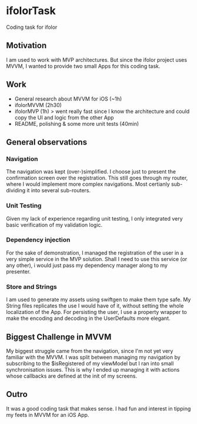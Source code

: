 # ifolorTask
Coding task for ifolor

## Motivation
I am used to work with MVP architectures. But since the ifolor project uses MVVM, I wanted to provide two small Apps for this coding task.

## Work
- General research about MVVM for iOS (~1h)
- ifolorMVVM (2h30)
- ifolorMVP (1h) > went really fast since I know the architecture and could copy the UI and logic from the other App
- README, polishing & some more unit tests (40min)

## General observations
### Navigation
The navigation was kept (over-)simplified. I choose just to present the confirmation screen over the registration.
This still goes through my router, where I would implement more complex navigations. Most certianly sub-dividing it into several sub-routers.

### Unit Testing
Given my lack of experience regarding unit testing, I only integrated very basic verification of my validation logic.

### Dependency injection
For the sake of demonstration, I managed the registration of the user in a very simple service in the MVP solution.
Shall I need to use this service (or any other), i would just pass my dependency manager along to my presenter.

### Store and Strings
I am used to generate my assets using swiftgen to make them type safe. My String files replicates the use I would have of it, without setting the whole localization of the App.
For persisting the user, I use a property wrapper to make the encoding and decoding in the UserDefaults more elegant.

## Biggest Challenge in MVVM
My biggest struggle came from the navigation, since I'm not yet very familiar with the MVVM.
I was split between managing my navigation by subscribing to the $isRegistered of my viewModel but I ran into small synchronisation issues.
This is why I ended up managing it with actions whose callbacks are defined at the init of my screens.

## Outro
It was a good coding task that makes sense. I had fun and interest in tipping my feets in MVVM for an iOS App.
